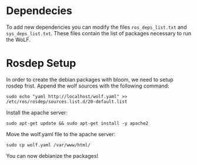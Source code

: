 # Dependecies

To add new dependencies you can modify the files `ros_deps_list.txt` and `sys_deps_list.txt`.
These files contain the list of packages necessary to run the WoLF.

# Rosdep Setup

 In order to create the debian packages with bloom, we need to setup rosdep frist. Append the wolf sources with the following command:
 
`sudo echo "yaml http://localhost/wolf.yaml" >> /etc/ros/rosdep/sources.list.d/20-default.list `
 
 Install the apache server:
 
 `sudo apt-get update && sudo apt-get install -y apache2`

Move the wolf.yaml file to the apache server:

`sudo cp wolf.yaml /var/www/html/`

You can now debianize the packages!
